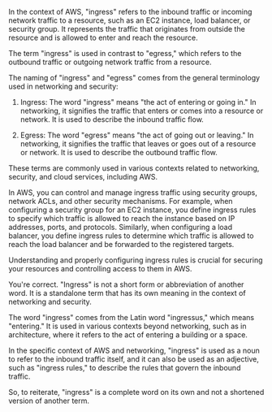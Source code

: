 In the context of AWS, "ingress" refers to the inbound traffic or incoming network traffic to a resource, such as an EC2 instance, load balancer, or security group. It represents the traffic that originates from outside the resource and is allowed to enter and reach the resource.

The term "ingress" is used in contrast to "egress," which refers to the outbound traffic or outgoing network traffic from a resource.

The naming of "ingress" and "egress" comes from the general terminology used in networking and security:

1. Ingress: The word "ingress" means "the act of entering or going in." In networking, it signifies the traffic that enters or comes into a resource or network. It is used to describe the inbound traffic flow.

2. Egress: The word "egress" means "the act of going out or leaving." In networking, it signifies the traffic that leaves or goes out of a resource or network. It is used to describe the outbound traffic flow.

These terms are commonly used in various contexts related to networking, security, and cloud services, including AWS.

In AWS, you can control and manage ingress traffic using security groups, network ACLs, and other security mechanisms. For example, when configuring a security group for an EC2 instance, you define ingress rules to specify which traffic is allowed to reach the instance based on IP addresses, ports, and protocols. Similarly, when configuring a load balancer, you define ingress rules to determine which traffic is allowed to reach the load balancer and be forwarded to the registered targets.

Understanding and properly configuring ingress rules is crucial for securing your resources and controlling access to them in AWS.

You're correct. "Ingress" is not a short form or abbreviation of another word. It is a standalone term that has its own meaning in the context of networking and security.

The word "ingress" comes from the Latin word "ingressus," which means "entering." It is used in various contexts beyond networking, such as in architecture, where it refers to the act of entering a building or a space.

In the specific context of AWS and networking, "ingress" is used as a noun to refer to the inbound traffic itself, and it can also be used as an adjective, such as "ingress rules," to describe the rules that govern the inbound traffic.

So, to reiterate, "ingress" is a complete word on its own and not a shortened version of another term.
